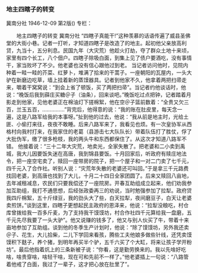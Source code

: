 ### 地主四瞎子的转变
冀南分社
1946-12-09
第2版()
专栏：

　　地主四瞎子的转变
    冀南分社
    “四瞎子真能干!”这种羡慕的话语传遍了威县圣佛堂的大街小巷。记者一打听，才知道四瞎子是改造了的地主。起初他父亲放高利贷，九当十，五分利息。民国九年（大灾荒）他趁火打劫，夺了群众土地十来顷，家里有四个长工，八个佃户。四瞎子除吸白面，到集上见了债户要酒吃，没有事情干，家当败坏了不少。他老婆也没有信心跟他过到老。
    当记者访问他时，见院内种着一畦一畦的芥菜、红萝卜，堆满了拾来的干蒿子。一座朝阳的瓦屋内，一头大驴在新磨边吃草，墙上挂着新的蒸馍器具。记者到他家不久，他拿着两把扫帚走来，嚼着干窝窝说：“到会上省了顿饭，买了两把扫帚”。当记者约他谈话时，他说：“晚饭后我到薛庄买糖＠子（油条），回来谈吧。”晚饭吃过点把钟，记者踏着月影走到他家，见他老婆正在棉油灯下搓棉絮，他在空＠子篮前数着：“全贵又欠三百，兰玉五百，……………”背完后，他得意的说：“我的账在肚皮里，每天念一遍，这是八路军给我的本事呀。”扯到他的过去，他说：“我从前是地主时，光给土匪、小偷打来往，夜夜不敢睡。后来八路军来了，我看见也烦。有一次皇协军从西格村向我村打来，在我家住的老葛（县游击七大队队长）带着队伍打了胜仗，俘了大批伪军，缴了很多枪枝，我的两头牛和东西都保住了。从这次才知道八路军不错。
    他接着说：“三十二年大灾荒，地卖光，全家失散了。把老婆和二小卖到禹城，我大儿因要饭失迷在高唐，我到锦县要饭。十月回家后，听政府有赎庄地法令，把一座空宅卖了，赎回一座带房的院子，把一个屋子和一对二门卖了七千元，四千元入了合作社。听别人说：“灾荒年失散的老婆还可叫回。”于是拿三千元路费找回老婆，到高唐也找到了大儿，十月二十四日全家团圆了。后来又赎回八亩地，去年减租减息，农民们只要我偿还了一座院房。开春互助组成立起来，他们劝我参加互助组，我打不通思想，后经张政委再三的劝说，当时勉强参加了拉犁。政府贷我四斤棉絮，五十斤绿豆，我的劲头大了些，白天拉犁，夜间磨豆子，白天让老婆卖煎饼。”谈到这里，四瞎子更想起民主政府的恩泽来，他说：“拉犁没粮吃，村仓库曾拨给我一百多斤麦，为了支持我干馍馍坊，村合作社四千元算给我一盘磨，五千元先尽我要了一头大驴”。他又说赚的钱多了，他又与别人伙买了牛，带着十来亩地参加了互助组。谈到他的冬季生产计划时，他说：“除了馍馍坊，另外我还卖＠子、花生，大儿拾柴，二儿下学回来看孩，腾些工夫他娘多做些针线，还凭卖馍馍积下麸子，养个猪，到明年再买半个驴，五千六买了个大缸，将来让孩子学开粉坊”。最后他指着炕上的三条新被子说：“你看，这是勤劳换来的。我以先啥好吃啥，啥贵穿啥，啥轻干啥，现在可和先前不一样了。”他老婆插上一句说：“八路管着他戒了白面，我过了一辈子，这才把心放在肚里了”。
